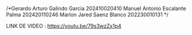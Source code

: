 /*Gerardo Arturo Galindo Garcia 202410020410
Manuel Antonio Escalante Palma 202420110246
Marlon Jared Saenz Blanco 202230010131
*/

LINK DE VIDEO : https://youtu.be/79s3wzZx1p4
